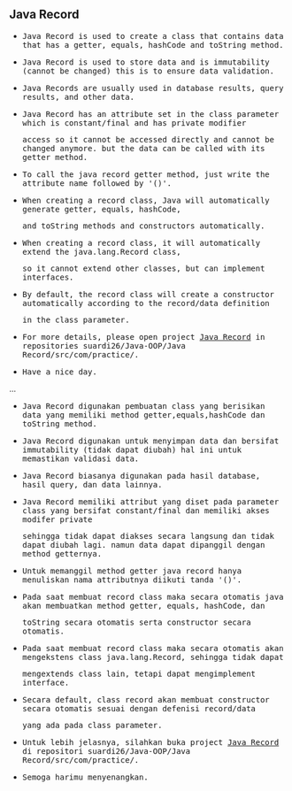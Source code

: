 ## Java Record

- <samp>Java Record is used to create a class that contains data that has a getter, equals, hashCode and toString method.</samp>

- <samp>Java Record is used to store data and is immutability (cannot be changed) this is to ensure data validation.</samp>

- <samp>Java Records are usually used in database results, query results, and other data.</samp>

- <samp>Java Record has an attribute set in the class parameter which is constant/final and has private modifier</samp> 
  
  <samp>access so it cannot be accessed directly and cannot be changed anymore. but the data can be called with its getter method.</samp>

- <samp>To call the java record getter method, just write the attribute name followed by '()'.</samp>

- <samp>When creating a record class, Java will automatically generate getter, equals, hashCode,</samp> 

  <samp>and toString methods and constructors automatically.</samp>

- <samp>When creating a record class, it will automatically extend the java.lang.Record class, </samp>

  <samp>so it cannot extend other classes, but can implement interfaces.</samp>
       
- <samp>By default, the record class will create a constructor automatically according to the record/data definition</samp> 
 
  <samp>in the class parameter.</samp>

- <samp>For more details, please open project [Java Record](https://github.com/suardi26/Java-OOP/tree/main/Java%20Record/src/com/practice) in repositories suardi26/Java-OOP/Java Record/src/com/practice/.</samp>

- <samp>Have a nice day.</samp>

...

- <samp>Java Record digunakan pembuatan class yang berisikan data yang memiliki method getter,equals,hashCode dan toString method.</samp>

- <samp>Java Record digunakan untuk menyimpan data dan bersifat immutability (tidak dapat diubah) hal ini untuk memastikan validasi data.</samp>

- <samp>Java Record biasanya digunakan pada hasil database, hasil query, dan data lainnya.</samp>

- <samp>Java Record memiliki attribut yang diset pada parameter class yang bersifat constant/final dan memiliki akses modifer private</samp> 

  <samp>sehingga tidak dapat diakses secara langsung dan tidak dapat diubah lagi. namun data dapat dipanggil dengan method getternya.</samp>

- <samp>Untuk memanggil method getter java record hanya menuliskan nama attributnya diikuti tanda '()'.</samp>

- <samp>Pada saat membuat record class maka secara otomatis java akan membuatkan method getter, equals, hashCode, dan</samp> 

  <samp>toString secara otomatis serta constructor secara otomatis.</samp>

- <samp>Pada saat membuat record class maka secara otomatis akan mengekstens class java.lang.Record, sehingga tidak dapat</samp> 

  <samp>mengextends class lain, tetapi dapat mengimplement interface.</samp>
       
- <samp>Secara default, class record akan membuat constructor secara otomatis sesuai dengan defenisi record/data</samp> 

  <samp>yang ada pada class parameter.</samp>

- <samp>Untuk lebih jelasnya, silahkan buka project [Java Record](https://github.com/suardi26/Java-OOP/tree/main/Java%20Record/src/com/practice) di repositori suardi26/Java-OOP/Java Record/src/com/practice/.</samp>

- <samp>Semoga harimu menyenangkan.</samp>


